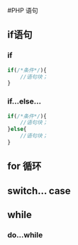 #PHP 语句
## if语句
### if
```php
if(/*条件*/){
    //语句块；
}
```
### if...else...
```php
if(/*条件*/){
    //语句块；
}else{
    //语句块；
}
```
## for 循环
## switch... case
## while
### do...while